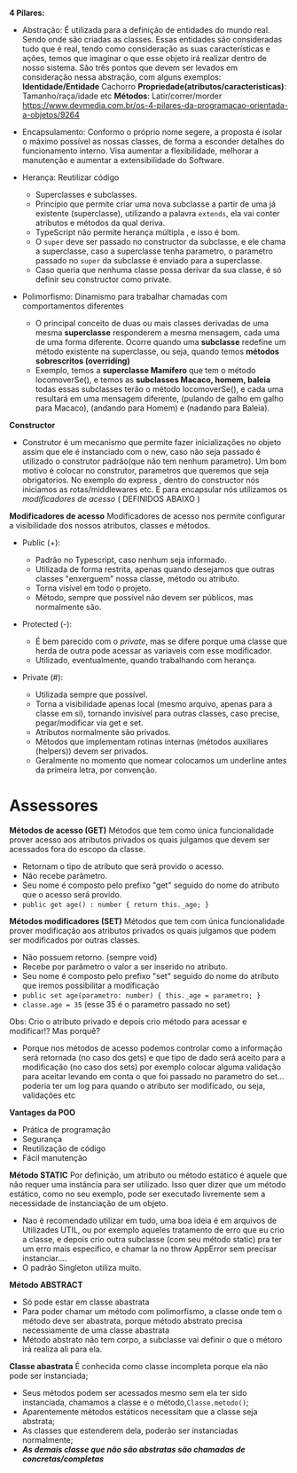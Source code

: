 **4 Pílares:**

- Abstração: É utilizada para a definição de entidades do mundo real. Sendo onde são criadas as classes. Essas entidades são consideradas tudo que é real, tendo como consideração as suas características e ações, temos que imaginar o que esse objeto irá realizar dentro de nosso sistema. São três pontos que devem ser levados em consideração nessa abstração, com alguns exemplos:
  **Identidade/Entidade** Cachorro
  **Propriedade(atributos/caracteristicas)**: Tamanho/raça/idade etc
  **Métodos**: Latir/correr/morder
  https://www.devmedia.com.br/os-4-pilares-da-programacao-orientada-a-objetos/9264

- Encapsulamento: Conformo o próprio nome segere, a proposta é isolar o máximo possível as nossas classes, de forma a esconder detalhes do funcionamento interno. Visa aumentar a flexibilidade, melhorar a manutenção e aumentar a extensibilidade do Software.

- Herança: Reutilizar código

  - Superclasses e subclasses.
  - Princípio que permite criar uma nova subclasse a partir de uma já existente (superclasse), utilizando a palavra `extends`, ela vai conter atributos e métodos da qual deriva.
  - TypeScript não permite herança múltipla , e isso é bom.
  - O `super` deve ser passado no constructor da subclasse, e ele chama a superclasse, caso a superclasse tenha parametro, o parametro passado no `super` da subclasse é enviado para a superclasse.
  - Caso queria que nenhuma classe possa derivar da sua classe, é só definir seu constructor como private.

- Polimorfismo: Dinamismo para trabalhar chamadas com comportamentos diferentes
  - O principal conceito de duas ou mais classes derivadas de uma mesma **superclasse** responderem a mesma mensagem, cada uma de uma forma diferente. Ocorre quando uma **subclasse** redefine um método existente na superclasse, ou seja, quando temos **métodos sobrescritos (overriding)**
  - Exemplo, temos a **superclasse Mamífero** que tem o método locomoverSe(), e temos as **subclasses Macaco, homem, baleia** todas essas subclasses terão o método locomoverSe(), e cada uma resultará em uma mensagem diferente, (pulando de galho em galho para Macaco), (andando para Homem) e (nadando para Baleia).

**Constructor**

- Construtor é um mecanismo que permite fazer inicializações no objeto assim que ele é instanciado com o new, caso não seja passado é utilizado o construtor padrão(que não tem nenhum parametro). Um bom motivo é colocar no construtor, parametros que queremos que seja obrigatorios. No exemplo do express , dentro do constructor nós iniciamos as rotas/middlewares etc.
  E para encapsular nós utilizamos os _modificadores de acesso_ ( DEFINIDOS ABAIXO )

**Modificadores de acesso** Modificadores de acesso nos permite configurar a visibilidade dos nossos atributos, classes e métodos.

- Public (+):

  - Padrão no Typescript, caso nenhum seja informado. </br>
  - Utilizada de forma restrita, apenas quando desejamos que outras classes "enxerguem" nossa classe, método ou atributo. </br>
  - Torna visível em todo o projeto. </br>
  - Método, sempre que possível não devem ser públicos, mas normalmente são.

- Protected (-):

  - É bem parecido com o _private_, mas se difere porque uma classe que herda de outra pode acessar as variaveis com esse modificador.
  - Utilizado, eventualmente, quando trabalhando com herança.

- Private (#):
  - Utilizada sempre que possível.
  - Torna a visibilidade apenas local (mesmo arquivo, apenas para a classe em si), tornando invisível para outras classes, caso precise, pegar/modificar via get e set.
  - Atributos normalmente são privados.
  - Métodos que implementam rotinas internas (métodos auxiliares (helpers)) devem ser privados.
  - Geralmente no momento que nomear colocamos um underline antes da primeira letra, por convenção.

# Assessores

**Métodos de acesso (GET)** Métodos que tem como única funcionalidade prover acesso aos atributos privados os quais julgamos que devem ser acessados fora do escopo da classe.

- Retornam o tipo de atributo que será provido o acesso.
- Não recebe parâmetro.
- Seu nome é composto pelo prefixo "get" seguido do nome do atributo que o acesso será provido.
- `public get age() : number { return this._age; }`

**Métodos modificadores (SET)** Métodos que tem com única funcionalidade prover modificação aos atributos privados os quais julgamos que podem ser modificados por outras classes.

- Não possuem retorno. (sempre void)
- Recebe por parâmetro o valor a ser inserido no atributo.
- Seu nome é composto pelo prefixo "set" seguido do nome do atributo que iremos possibilitar a modificação
- `public set age(parametro: number) { this._age = parametro; }`
- `classe.age = 35` (esse 35 é o parametro passado no set)

Obs: Crio o atributo privado e depois crio método para acessar e modificar!? Mas porquê?

- Porque nos métodos de acesso podemos controlar como a informação será retornada (no caso dos gets) e que tipo de dado será aceito para a modificação (no caso dos sets) por exemplo colocar alguma validação para aceitar levando em conta o que foi passado no parametro do set... poderia ter um log para quando o atributo ser modificado, ou seja, validações etc

**Vantages da POO**

- Prática de programação
- Segurança
- Reutilização de código
- Fácil manutenção

**Método STATIC** Por definição, um atributo ou método estático é aquele que não requer uma instância para ser utilizado. Isso quer dizer que um método estático, como no seu exemplo, pode ser executado livremente sem a necessidade de instanciação de um objeto.

- Nao é recomendado utilizar em tudo, uma boa ideia é em arquivos de Utilizades UTIL, ou por exemplo aqueles tratamento de erro que eu crio a classe, e depois crio outra subclasse (com seu método static) pra ter um erro mais especifico, e chamar la no throw AppError sem precisar instanciar....
- O padrão Singleton utiliza muito.

**Método ABSTRACT**

- Só pode estar em classe abastrata
- Para poder chamar um método com polimorfismo, a classe onde tem o método deve ser abastrata, porque método abstrato precisa necessiamente de uma classe abastrata
- Método abstrato não tem corpo, a subclasse vai definir o que o métoro irá realiza ali para ela.

**Classe abastrata** É conhecida como classe incompleta porque ela não pode ser instanciada;

- Seus métodos podem ser acessados mesmo sem ela ter sido instanciada, chamamos a classe e o método,`Classe.metodo()`;
- Aparentemente métodos estáticos necessitam que a classe seja abstrata;
- As classes que estenderem dela, poderão ser instanciadas normalmente;
- **_As demais classe que não são abstratas são chamadas de concretas/completas_**

